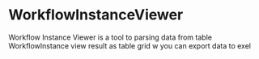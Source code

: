 # WorkflowInstanceViewer



Workflow Instance Viewer is a tool to parsing data from table WorkflowInstance view result as table grid w you can export data to exel


